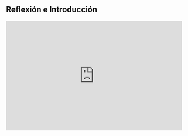 
## Reflexión e Introducción

<iframe src="https://docs.google.com/presentation/d/e/2PACX-1vTa8xVomQzZJQCj_wepFfTnpFNsK78cNPcsvDBDBfUzsT-DGeERNnXRMGDCY2OcPuLBaMBlOVO86jd6/embed?start=false&loop=false&delayms=60000" frameborder="0" width="480" height="299" allowfullscreen="true" mozallowfullscreen="true" webkitallowfullscreen="true"></iframe>

